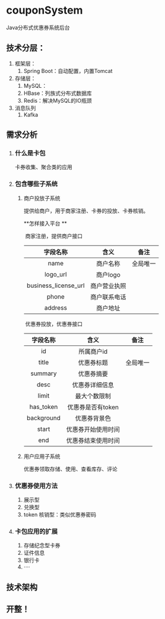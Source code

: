 # couponSystem
Java分布式优惠券系统后台

## 技术分层：

1. 框架层：
   1. Spring Boot：自动配置，内置Tomcat
2. 存储层：
   1. MySQL：
   2. HBase：列族式分布式数据库
   3. Redis：解决MySQL的IO瓶颈
3. 消息队列
   1. Kafka


## 需求分析

1. ### 什么是卡包

   卡券收集、聚合类的应用

2. ### 包含哪些子系统

   1. 商户投放子系统

      提供给商户，用于商家注册、卡券的投放、卡券核销。

      **怎样接入平台 ** 

      ​	商家注册，提供商户接口

      |       字段名称       |     含义     |   备注   |
      | :------------------: | :----------: | :------: |
      |         name         |   商户名称   | 全局唯一 |
      |       logo_url       |   商户logo   |          |
      | business_license_url | 商户营业执照 |          |
      |        phone         | 商户联系电话 |          |
      |       address        |   商户地址   |          |

      ​	优惠券投放，优惠券接口

      |  字段名称  |        含义        |   备注   |
      | :--------: | :----------------: | :------: |
      |     id     |     所属商户id     |          |
      |   title    |     优惠券标题     | 全局唯一 |
      |  summary   |     优惠券摘要     |          |
      |    desc    |   优惠券详细信息   |          |
      |   limit    |    最大个数限制    |          |
      | has_token  | 优惠券是否有token  |          |
      | background |    优惠券背景色    |          |
      |   start    | 优惠券开始使用时间 |          |
      |    end     | 优惠券结束使用时间 |          |

   2. 用户应用子系统

      优惠券领取存储、使用、查看库存、评论


3. ### 优惠券使用方法

   1. 展示型
   2. 兑换型
   3. token 核销型：类似优惠券密码

4. ### 卡包应用的扩展

   1. 存储纪念型卡券
   2. 证件信息
   3. 银行卡
   4. ····

## 技术架构



## 开整！

